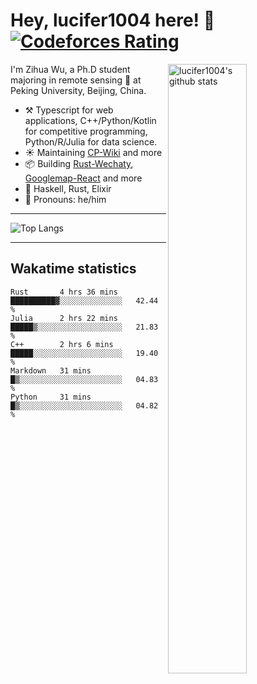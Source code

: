 # Hey, lucifer1004 here! :wave: [![Codeforces Rating](https://cfrating.ihcr.top/?user=lucifer1004&style=flat-square)](https://codeforces.com/profile/lucifer1004)

<img width="50%" align="right" alt="lucifer1004's github stats" src="https://github-readme-stats.vercel.app/api?username=lucifer1004&show_icons=true">

I'm Zihua Wu, a Ph.D student majoring in remote sensing :satellite: at Peking University, Beijing, China.

- :hammer_and_pick: Typescript for web applications, C++/Python/Kotlin for competitive programming, Python/R/Julia for data science.
- :sunny: Maintaining [CP-Wiki](https://cp-wiki.vercel.app) and more 
- :package: Building [Rust-Wechaty](https://github.com/wechaty/rust-wechaty), [Googlemap-React](https://github.com/googlemap-react/googlemap-react) and more
- :seedling: Haskell, Rust, Elixir
- :man: Pronouns: he/him

---

![Top Langs](https://github-readme-stats.vercel.app/api/top-langs/?username=lucifer1004&layout=compact)

---

## Wakatime statistics

<!--START_SECTION:waka-->
```text
Rust       4 hrs 36 mins   ██████████▓░░░░░░░░░░░░░░   42.44 % 
Julia      2 hrs 22 mins   █████▒░░░░░░░░░░░░░░░░░░░   21.83 % 
C++        2 hrs 6 mins    █████░░░░░░░░░░░░░░░░░░░░   19.40 % 
Markdown   31 mins         █▒░░░░░░░░░░░░░░░░░░░░░░░   04.83 % 
Python     31 mins         █▒░░░░░░░░░░░░░░░░░░░░░░░   04.82 % 
```
<!--END_SECTION:waka-->

